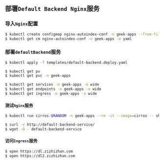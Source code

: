 ## 部署`Default Backend Nginx`服务

### 导入`Nginx`配置

```bash
$ kubectl create configmap nginx-autoindex-conf -n geek-apps --from-file=default.conf=templates/nginx-conf/autoindex.conf
$ kubectl get cm nginx-autoindex-conf -n geek-apps -o yaml
```

### 部署`defaultBackend`服务

```bash
$ kubectl apply -f templates/default-backend.deploy.yaml

$ kubectl get pv
$ kubectl get pvc -n geek-apps

$ kubectl get services -n geek-apps -o wide
$ kubectl get endpoints -n geek-apps -o wide
$ kubectl get ingress -n geek-apps -o wide
```

#### 测试`Nginx`服务

```bash
$ kubectl run cirros-$RANDOM -n geek-apps --rm -it --image=cirros -- sh
```

```bash
$ curl -v http://default-backend-service/
$ wget -O - default-backend-service
```

#### 访问`Ingress`服务

```bash
$ open https://dl.zizhizhan.com
$ open https://dl2.zizhizhan.com
```